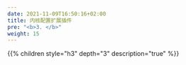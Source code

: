 ```yaml
---
date: 2021-11-09T16:50:16+02:00
title: 内核配置扩展插件
pre: "<b>3. </b>"
weight: 15
---
```


{{% children style="h3" depth="3" description="true" %}}